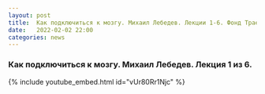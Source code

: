 ```yaml
---
layout: post
title:  Как подключиться к мозгу. Михаил Лебедев. Лекции 1-6. Фонд Траектория.
date:   2022-02-02 22:00
categories: news
---
```


###  Как подключиться к мозгу. Михаил Лебедев. Лекция 1 из 6.
{% include youtube_embed.html id="vUr80Rr1Njc" %}

